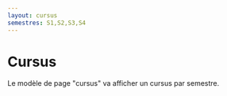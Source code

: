 ```yaml
---
layout: cursus
semestres: S1,S2,S3,S4
---
```


# Cursus

Le modèle de page "cursus" va afficher un cursus par semestre.
